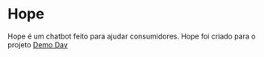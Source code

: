 # Hope
 
Hope é um chatbot feito para ajudar consumidores.
Hope foi criado para o projeto <a href="https://github.com/BrunoCostaPrado/DEMODAYG7">Demo Day
